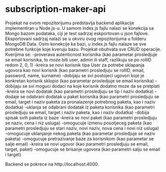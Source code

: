# subscription-maker-api
Projekat na ovom repozitorijumu predstavlja backend aplikacije implementiran u Node.js-u.
U samom index.js fajlu nalazi se konekcija sa Mongo bazom podataka, ciji je test sadrzaj eskportovan u json fajlove. Eksportovani sadrzaj nalazi se u okviru ovog repozitorijuma u folderu MongoDB Data.
Osim konekcije ka bazi, u index.js fajlu nalaze se sve potrebne funkcije koje kveruju bazu. Projekat obuhvata sve CRUD operacije.
Kverijima se:
    -proverava autenticnost korisnika
        (kao parametar prosledjuje se email korisnika, to moze biti user, admin ili staff, razlikuju se po rollID redom 2, 0, 1)
    -kreira se novi korisnik tipa User za potrebe sklapanja ugovora kao novi korisnik
        (kao parametri prosledjuju se rollID, email, password, name, surname)
    -dobijaju se svi postojeci ugovori koje je konkretan korisnik sklopio
        (kao parametar prosledjuje se email korisnika)
    -dobijaju se svi moguci dodaci na koje korisnik dodatno moze da se pretplati
    -kreira se novi dodatak
        (kao parametri prosledjuju se tip i naziv dodatka)
    -dodaje se odabrani dodatak u paket korisnika
        (kao parametri prosledjuju se email, target i naziv paketa za pronalazenje potrebnog paketa, kao i naziv dodatka)
    -uklanja se odabrani dodatak iz paketa korisnika
        (kao parametri prosledjuju se email, target i naziv paketa, kao i naziv dodatka)
    -dobija spisak svih paketa iz baze
    -kreira se novi paket
        (kao parametri prosledjuju se naziv, cena i niz usluga)
    -omogucuje izmenu posotjeceg paketa
        (kao parametri prosledjuju se stari naziv, novi naziv, nova cena i novi niz usluga)
    -omogucuje uklanjanje nekog paketa
        (kao parametar prosledjuje se naziv paketa)
    -omogucuje pretrazivanje baze za korisnikom
        (kao parametar se salje email)
    -kreira se novi ugovor
        (kao parametri prosledjuju se email, target, paket)
    -omogucuje se brisanje ugovora
        (kao parametri salju se email i target)

Backend se pokrece na http://localhost:4000.